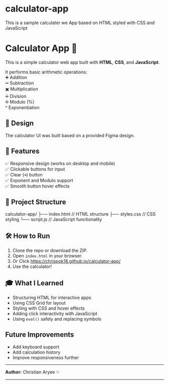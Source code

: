 # calculator-app
This is a sample calculater we App based on HTML styled with CSS and JavaScript 
# Calculator App 🧮

This is a simple calculator web app built with **HTML**, **CSS**, and **JavaScript**.

It performs basic arithmetic operations:  
➕ Addition  
➖ Subtraction  
✖️ Multiplication  
➗ Division  
➗ Modulo (%)  
^ Exponentiation  

## 🎨 Design

The calculator UI was built based on a provided Figma design.

## 🚀 Features

✅ Responsive design (works on desktop and mobile)  
✅ Clickable buttons for input  
✅ Clear (`⌫`) button  
✅ Exponent and Modulo support  
✅ Smooth button hover effects  

## 📂 Project Structure

calculator-app/
├── index.html // HTML structure
├── styles.css // CSS styling
└── script.js // JavaScript functionality




## 🛠️ How to Run

1. Clone the repo or download the ZIP.
2. Open `index.html` in your browser.
3. Or Click https://chrispok18.github.io/calculator-app/
4. Use the calculator!

## 🎓 What I Learned

- Structuring HTML for interactive apps  
- Using CSS Grid for layout  
- Styling with CSS and hover effects  
- Adding click interactivity with JavaScript  
- Using `eval()` safely and replacing symbols  

## Future Improvements

- Add keyboard support  
- Add calculation history  
- Improve responsiveness further  

---

**Author:** Christian Aryee ✨

---



